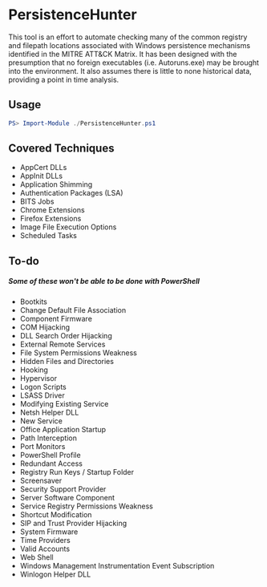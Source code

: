 # PersistenceHunter

This tool is an effort to automate checking many of the common registry and filepath locations associated with Windows persistence mechanisms identified in the MITRE ATT&CK Matrix. It has been designed with the presumption that no foreign executables (i.e. Autoruns.exe) may be brought into the environment. It also assumes there is little to none historical data, providing a point in time analysis.

## Usage
```powershell
PS> Import-Module ./PersistenceHunter.ps1
```

## Covered Techniques
+ AppCert DLLs
+ AppInit DLLs
+ Application Shimming
+ Authentication Packages (LSA)
+ BITS Jobs
+ Chrome Extensions
+ Firefox Extensions
+ Image File Execution Options
+ Scheduled Tasks

## To-do 
##### Some of these won't be able to be done with PowerShell
+ Bootkits
+ Change Default File Association
+ Component Firmware
+ COM Hijacking
+ DLL Search Order Hijacking
+ External Remote Services
+ File System Permissions Weakness
+ Hidden Files and Directories
+ Hooking
+ Hypervisor
+ Logon Scripts
+ LSASS Driver
+ Modifying Existing Service
+ Netsh Helper DLL
+ New Service
+ Office Application Startup
+ Path Interception
+ Port Monitors
+ PowerShell Profile
+ Redundant Access
+ Registry Run Keys / Startup Folder
+ Screensaver
+ Security Support Provider
+ Server Software Component
+ Service Registry Permissions Weakness
+ Shortcut Modification
+ SIP and Trust Provider Hijacking
+ System Firmware
+ Time Providers
+ Valid Accounts
+ Web Shell
+ Windows Management Instrumentation Event Subscription
+ Winlogon Helper DLL

